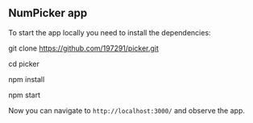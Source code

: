 ## NumPicker app

To start the app locally you need to install the dependencies:

git clone https://github.com/197291/picker.git

cd picker

npm install

npm start

Now you can navigate to `http://localhost:3000/` and observe the app.
